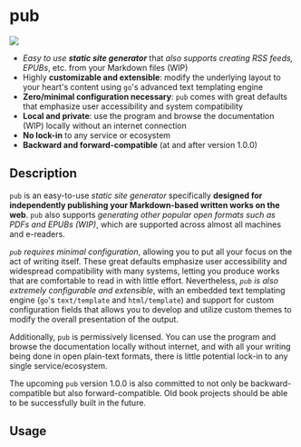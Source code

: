 # pub

[![](https://pkg.go.dev/badge/github.com/JessebotX/pub)](https://pkg.go.dev/github.com/JessebotX/pub)

- _Easy to use **static site generator**_ that *also supports creating RSS feeds, EPUBs*, etc. from your Markdown files (WIP)
- Highly **customizable and extensible**: modify the underlying layout to your heart's content using `go`'s advanced text templating engine
- **Zero/minimal configuration necessary**: `pub` comes with great defaults that emphasize user accessibility and system compatibility
- **Local and private**: use the program and browse the documentation (WIP) locally without an internet connection
- **No lock-in** to any service or ecosystem
- **Backward and forward-compatible** (at and after version 1.0.0)

## Description

`pub` is an easy-to-use *static site generator* specifically **designed for independently publishing your Markdown-based written works on the web**. `pub` also supports *generating other popular open formats such as PDFs and EPUBs (WIP)*, which are supported across almost all machines and e-readers.

*`pub` requires minimal configuration*, allowing you to put all your focus on the act of writing itself. These great defaults emphasize user accessibility and widespread compatibility with many systems, letting you produce works that are comfortable to read in with little effort. Nevertheless, *`pub` is also extremely configurable and extensible*, with an embedded text templating engine (`go`'s `text/template` and `html/template`) and support for custom configuration fields that allows you to develop and utilize custom themes to modify the overall presentation of the output.

Additionally, `pub` is permissively licensed. You can use the program and browse the documentation locally without internet, and with all your writing being done in open plain-text formats, there is little potential lock-in to any single service/ecosystem.

The upcoming `pub` version 1.0.0 is also committed to not only be backward-compatible but also forward-compatible. Old book projects should be able to be successfully built in the future.

## Usage
